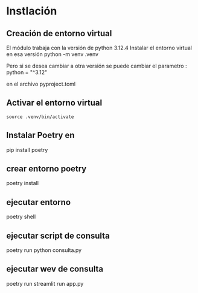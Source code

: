 # Instlación
## Creación de entorno virtual
El módulo trabaja con la versión de python 3.12.4
Instalar el entorno virtual en esa versión
    python -m venv .venv

Pero si se desea cambiar a otra versión se puede cambiar el parametro :
    python = "^3.12"

en el archivo pyproject.toml

## Activar el entorno virtual
    source .venv/bin/activate

## Instalar Poetry en
pip install poetry

## crear entorno poetry
poetry install

## ejecutar entorno
poetry shell

## ejecutar script de consulta
poetry run python consulta.py

## ejecutar wev de consulta
poetry run streamlit run app.py


